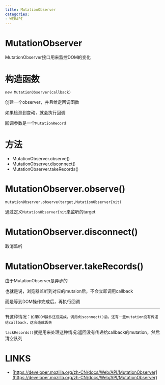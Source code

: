 ```yaml
---
title: MutationObserver
categories: 
- WEBAPI
---
```


# MutationObserver

MutationObserver接口用来监控DOM的变化

# 构造函数

```
new MutationObserver(callback)
```
创建一个observer，并且给定回调函数

如果检测到变动，就会执行回调

回调参数是一个`MutationRecord`

# 方法

- MutationObserver.observe()
- MutationObserver.disconnect()
- MutationObserver.takeRecords()


# MutationObserver.observe()

```
mutationObserver.observe(target,MutationObserverInit)
```
通过定义`MutationObserverInit`来监听的target

# MutationObserver.disconnect()
取消监听
# MutationObserver.takeRecords()
由于MutationObserver是异步的

也就是说，浏览器监听到对应的mutaion后，不会立即调用callback

而是等到DOM操作完成后，再执行回调

-------------
有这种情况：`如果DOM操作还没完成，调用disconnect()后，还有一些mutation没有传递给callback，这会造成丢失`

`tackRecords()`就是用来处理这种情况:返回没有传递给callback的mutation，然后清空队列


# LINKS
- [https://developer.mozilla.org/zh-CN/docs/Web/API/MutationObserver](https://developer.mozilla.org/zh-CN/docs/Web/API/MutationObserver)